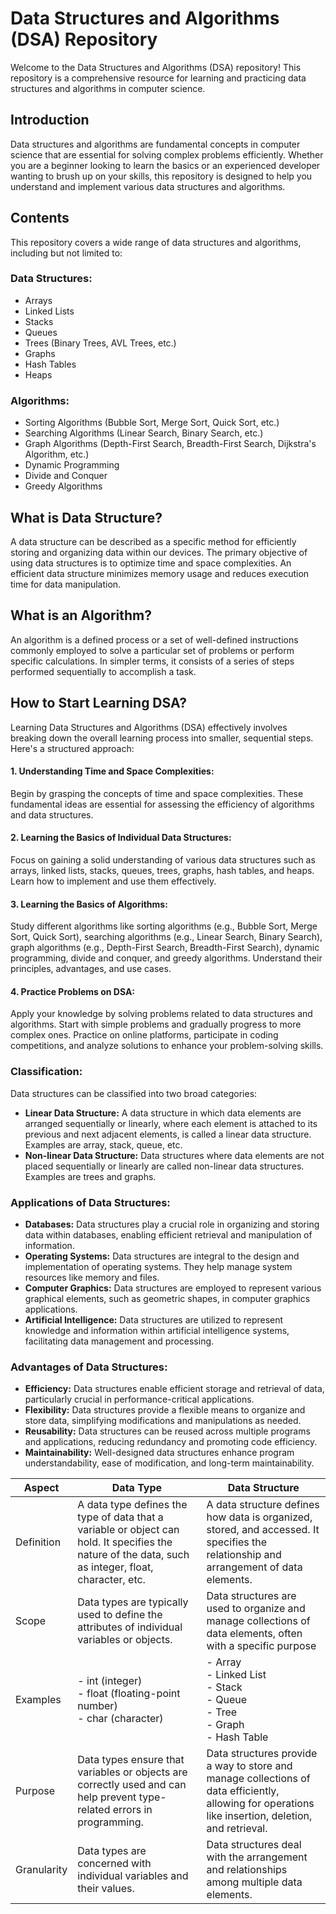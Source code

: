 # Data Structures and Algorithms (DSA) Repository
Welcome to the Data Structures and Algorithms (DSA) repository! This repository is a comprehensive resource for learning and practicing data structures and algorithms in computer science.
## Introduction
Data structures and algorithms are fundamental concepts in computer science that are essential for solving complex problems efficiently. Whether you are a beginner looking to learn the basics or an experienced developer wanting to brush up on your skills, this repository is designed to help you understand and implement various data structures and algorithms.
## Contents
This repository covers a wide range of data structures and algorithms, including but not limited to:

### Data Structures:
- Arrays
- Linked Lists
- Stacks
- Queues
- Trees (Binary Trees, AVL Trees, etc.)
- Graphs
- Hash Tables
- Heaps

### Algorithms:

- Sorting Algorithms (Bubble Sort, Merge Sort, Quick Sort, etc.)
- Searching Algorithms (Linear Search, Binary Search, etc.)
- Graph Algorithms (Depth-First Search, Breadth-First Search, Dijkstra's Algorithm, etc.)
- Dynamic Programming
- Divide and Conquer
- Greedy Algorithms



## What is Data Structure?
A data structure can be described as a specific method for efficiently storing and organizing data within our devices. The primary objective of using data structures is to optimize time and space complexities. An efficient data structure minimizes memory usage and reduces execution time for data manipulation.

## What is an Algorithm?
An algorithm is a defined process or a set of well-defined instructions commonly employed to solve a particular set of problems or perform specific calculations. In simpler terms, it consists of a series of steps performed sequentially to accomplish a task.

## How to Start Learning DSA?
Learning Data Structures and Algorithms (DSA) effectively involves breaking down the overall learning process into smaller, sequential steps. Here's a structured approach:

#### 1. Understanding Time and Space Complexities:
Begin by grasping the concepts of time and space complexities. These fundamental ideas are essential for assessing the efficiency of algorithms and data structures.

#### 2. Learning the Basics of Individual Data Structures: 
Focus on gaining a solid understanding of various data structures such as arrays, linked lists, stacks, queues, trees, graphs, hash tables, and heaps. Learn how to implement and use them effectively.

#### 3. Learning the Basics of Algorithms: 
Study different algorithms like sorting algorithms (e.g., Bubble Sort, Merge Sort, Quick Sort), searching algorithms (e.g., Linear Search, Binary Search), graph algorithms (e.g., Depth-First Search, Breadth-First Search), dynamic programming, divide and conquer, and greedy algorithms. Understand their principles, advantages, and use cases.

#### 4. Practice Problems on DSA: 
Apply your knowledge by solving problems related to data structures and algorithms. Start with simple problems and gradually progress to more complex ones. Practice on online platforms, participate in coding competitions, and analyze solutions to enhance your problem-solving skills.


### Classification:
Data structures can be classified into two broad categories:

- **Linear Data Structure:** A data structure in which data elements are arranged sequentially or linearly, where each element is attached to its previous and next adjacent elements, is called a linear data structure. Examples are array, stack, queue, etc.
- **Non-linear Data Structure:** Data structures where data elements are not placed sequentially or linearly are called non-linear data structures. Examples are trees and graphs.

### Applications of Data Structures:
- **Databases:** Data structures play a crucial role in organizing and storing data within databases, enabling efficient retrieval and manipulation of information.
- **Operating Systems:** Data structures are integral to the design and implementation of operating systems. They help manage system resources like memory and files.
- **Computer Graphics:** Data structures are employed to represent various graphical elements, such as geometric shapes, in computer graphics applications.
- **Artificial Intelligence:** Data structures are utilized to represent knowledge and information within artificial intelligence systems, facilitating data management and processing.

### Advantages of Data Structures:
- **Efficiency:** Data structures enable efficient storage and retrieval of data, particularly crucial in performance-critical applications.
- **Flexibility:** Data structures provide a flexible means to organize and store data, simplifying modifications and manipulations as needed.
- **Reusability:** Data structures can be reused across multiple programs and applications, reducing redundancy and promoting code efficiency.
- **Maintainability:** Well-designed data structures enhance program understandability, ease of modification, and long-term maintainability.



| Aspect | Data Type | Data Structure |
|----------|----------|----------|
|Definition|A data type defines the type of data that a variable or object can hold. It specifies the nature of the data, such as integer, float, character, etc. |	A data structure defines how data is organized, stored, and accessed. It specifies the relationship and arrangement of data elements. |
|Scope|	Data types are typically used to define the attributes of individual variables or objects.|	Data structures are used to organize and manage collections of data elements, often with a specific purpose |application in mind.|
|Examples|	- int (integer) <br> - float (floating-point number) <br> - char (character)|	- Array <br> - Linked List <br> - Stack <br> - Queue <br> - Tree <br> - Graph <br> - Hash Table|
|Purpose|	Data types ensure that variables or objects are correctly used and can help prevent type-related errors in programming.|	Data structures provide a way to store and manage collections of data efficiently, allowing for operations like insertion, deletion, and retrieval.|
|Granularity|	Data types are concerned with individual variables and their values.|	Data structures deal with the arrangement and relationships among multiple data elements.|
